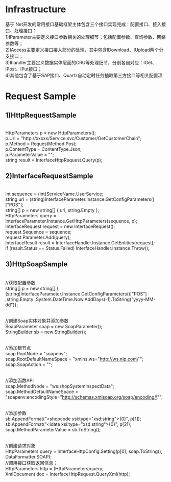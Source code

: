 # Infrastructure
基于.Net开发的常用接口基础框架主体包含三个接口实现完成：配置接口、接入接口、处理接口：
<br>1)IParameter主要定义接口参数相关的处理细节；包括配置参数、查询参数、网络参数等；
<br>2)IAccess主要定义接口接入部分的处理，其中包含IDownload、IUpload两个分支接口；
<br>3)Ihandler主要定义数据实体层面的CRU等处理细节，分别各自对应：IGet、IPost、IPut接口；
<br>4)其他包含了基于SAP接口、Quartz自动定时任务抽取第三方接口等相关配置项

# Request Sample
## 1)HttpRequestSample
<br> HttpParameters p = new HttpParameters();
<br>p.Url = "http://xxxxx/Service.svc/Customer/GetCustomerChain";
<br>p.Method = RequestMethod.Post;
<br>p.ContentType = ContentType.Json;
<br>p.ParameterValue = "";
<br>string result = InterfaceHttpRequest.Query(p);
## 2)InterfaceRequestSample
<br>int sequence = (int)ServiceName.UserService;
<br>string url = (string)InterfaceParameter.Instance.GetConfigParameters()["POS"];
<br>string[] p = new string[] { url, string.Empty };
<br>HttpParameters query = InterfaceParameter.Instance.GetHttpParameters(sequence, p);
<br>InterfaceRequest request = new InterfaceRequest();
<br>request.Sequence = sequence;
<br>request.Parameter.Add(query);
<br>InterfaceResult<UserEntity> result = InterfaceHandler.Instance.GetEntities<UserEntity>(request);
<br>if (result.Status == Status.Failed) InterfaceHandler.Instance.Throw();
## 3)HttpSoapSample
 <br>//获取配置参数
 <br>string[] p = new string[] { (string)InterfaceParameter.Instance.GetConfigParameters()["POS"]
                                 ,string.Empty
                                 ,System.DateTime.Now.AddDays(-1).ToString("yyyy-MM-dd")};

<br>//创建Soap实体对象并添加参数
<br>SoapParameter soap = new SoapParameter();
<br>StringBuilder sb = new StringBuilder();
 
<br>//添加根节点
<br>soap.RootNode = "soapenv";
<br>soap.RootDefaultNameSpace = "xmlns:ws=\"http://ws.nip.com\"";
<br>soap.SoapAction = "";

<br>//添加函数API
<br>soap.MethodNode = "ws:shopSystemInspectData";
<br>soap.MethodDefaultNameSpace = "soapenv:encodingStyle=\"http://schemas.xmlsoap.org/soap/encoding/\"";

<br>//添加参数
<br>sb.AppendFormat("<shopcode xsi:type=\"xsd:string\">{0}</shopcode>", p[1]);
<br>sb.AppendFormat("<idate xsi:type=\"xsd:string\">{0}</idate>", p[2]);
<br>soap.MethodParameterValue = sb.ToString();  

<br>//创建请求对象
<br>HttpParameters query = InterfaceHttpConfig.Setting(p[0], soap.ToString(), DataFormatter.SOAP);
<br>//调用接口获取返回信息；
<br>HttpParameters http = (HttpParameters)query;
<br>XmlDocument doc = InterfaceHttpRequest.QueryXml(http);
